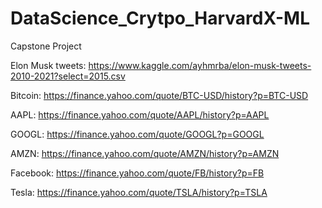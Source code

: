 # DataScience_Crytpo_HarvardX-ML
Capstone Project

Elon Musk tweets:
https://www.kaggle.com/ayhmrba/elon-musk-tweets-2010-2021?select=2015.csv

Bitcoin:
https://finance.yahoo.com/quote/BTC-USD/history?p=BTC-USD

AAPL:
https://finance.yahoo.com/quote/AAPL/history?p=AAPL

GOOGL:
https://finance.yahoo.com/quote/GOOGL?p=GOOGL

AMZN:
https://finance.yahoo.com/quote/AMZN/history?p=AMZN

Facebook:
https://finance.yahoo.com/quote/FB/history?p=FB

Tesla:
https://finance.yahoo.com/quote/TSLA/history?p=TSLA
